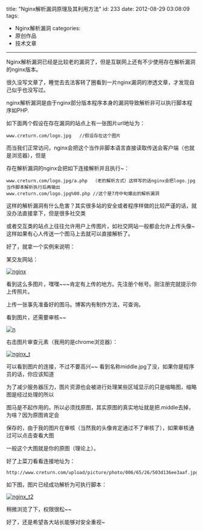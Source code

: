 title: "Nginx解析漏洞原理及其利用方法"
id: 233
date: 2012-08-29 03:08:09
tags: 
- Nginx解析漏洞
categories: 
- 原创作品
- 技术文章
---

Nginx解析漏洞已经是比较老的漏洞了，但是互联网上还有不少使用存在解析漏洞的nginx版本。

很久没写文章了，睡觉去去法客转了圈看到一片nginx漏洞的渗透文章，才发现自己似乎也没写过。

nginx解析漏洞是由于nginx部分版本程序本身的漏洞导致解析非可以执行脚本程序如PHP.

如下面两个假设在存在漏洞的站点上有一张图片url地址为：

```shell
www.creturn.com/logo.jpg   //假设存在这个图片
```

而当我们正常访问，nginx会把这个当作非脚本语言直接读取传送会客户端（也就是浏览器），但是

存在解析漏洞的nginx会把如下连接解析并且执行~：

```shell
www.creturn.com/logo.jpg/a.php  （老的解析方式）这样写的话nginx会把logo.jpg当作脚本解析执行后再输出
www.creturn.com/logo.jpg%00.php //这个是7月中旬爆出的解析漏洞
```

这样的解析漏洞有什么危害？其实很多站的安全或者程序样做的比较严谨的话，就没办法直接拿下，但是很多社交类

或者交互类的站点上往往允许用户上传图片，如社交网站一般都会允许上传头像~这样如果有心人传送一个图马上去就可以直接解析了。

<!--more-->

好了，就拿一个实例来说明：

某交友网站：

[![](http://asset.creturn.com/asset/uploads/2012/08/nginx.png "nginx")](http://asset.creturn.com/asset/uploads/2012/08/nginx.png)

看到这么多图片，嘿嘿~~~肯定有上传的地方。先注册个帐号。刚注册完就提示你上传照片。

上传一张事先准备好的图马。博客内有制作方法，可查询。

看到图片，还需要审核~~

[![](http://asset.creturn.com/asset/uploads/2012/08/n.png "n")](http://asset.creturn.com/asset/uploads/2012/08/n.png)

右击图片审查元素（我用的是chrome浏览器）：

[![](http://asset.creturn.com/asset/uploads/2012/08/nginx_t.png "nginx_t")](http://asset.creturn.com/asset/uploads/2012/08/nginx_t.png)

可以看到图片的连接，不过不要高兴~~ 看到名称middle.jpg了没，如果你是程序员的话，你应该知道

为了减少服务器压力，图片资源也会被进行处理某些区域显示的只是缩略图，缩略图是经过处理的所以

图马是不起作用的。所以必须找原图，其实原图的真实地址就是把.middle去掉，为啥？因为原图肯定会

保存的，由于我的图片在审核（当然我的头像肯定通过不了审核了），如果审核通过可以点击查看大图

一般这个大图就是你的原图（理论上）。

好了上菜刀看看连接地址为：

```shell
http://www.creturn.com/upload/picture/photo/006/65/26/503d136ee3aaf.jpg/.php
```

如下图，图片已经成功解析为可执行脚本：

[![](http://asset.creturn.com/asset/uploads/2012/08/nginx_t2.png "nginx_t2")](http://asset.creturn.com/asset/uploads/2012/08/nginx_t2.png)

稍微浏览了下，权限很松~~

好了，还是希望各大站长能够对安全重视~
